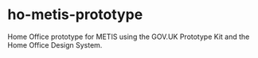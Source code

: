 # ho-metis-prototype
 Home Office prototype for METIS using the GOV.UK Prototype Kit and the Home Office Design System.
